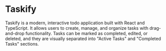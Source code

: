 # Taskify
Taskify is a modern, interactive todo application built with React and TypeScript. It allows users to create, manage, and organize tasks with drag-and-drop functionality. Tasks can be marked as completed, edited, or deleted, and they are visually separated into "Active Tasks" and "Completed Tasks" sections.
